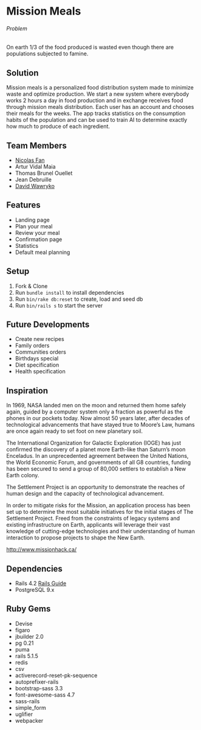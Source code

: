 # Mission Meals

###### Problem
On earth 1/3 of the food produced is wasted even though there are populations subjected to famine.

## Solution
Mission meals is a personalized food distribution system made to minimize waste and optimize production. We start a new system where everybody works 2 hours a day in food production and in exchange receives food through mission meals distribution. Each user has an account and chooses their meals for the weeks. The app tracks statistics on the consumption habits of the population and can be used to train AI to determine exactly how much to produce of each ingredient.

## Team Members
- [Nicolas Fan](https://github.com/nicfan139)
- Artur Vidal Maia
- Thomas Brunel Ouellet
- Jean Debruille
- [David Wawryko](https://github.com/digitalfabric92)

## Features
* Landing page
* Plan your meal
* Review your meal
* Confirmation page
* Statistics
* Default meal planning

## Setup
1. Fork & Clone
2. Run `bundle install` to install dependencies
3. Run `bin/rake db:reset` to create, load and seed db
4. Run `bin/rails s` to start the server

## Future Developments
* Create new recipes
* Family orders
* Communities orders
* Birthdays special
* Diet specification
* Health specification

## Inspiration

In 1969, NASA landed men on the moon and returned them home safely again, guided by a computer system only a fraction as powerful as the phones in our pockets today. Now almost 50 years later, after decades of technological advancements that have stayed true to Moore’s Law, humans are once again ready to set foot on new planetary soil.

The International Organization for Galactic Exploration (IOGE) has just confirmed the discovery of a planet more Earth-like than Saturn’s moon Enceladus. In an unprecedented agreement between the United Nations, the World Economic Forum, and governments of all G8 countries, funding has been secured to send a group of 80,000 settlers to establish a New Earth colony.

The Settlement Project is an opportunity to demonstrate the reaches of human design and the capacity of technological advancement.

In order to mitigate risks for the Mission, an application process has been set up to determine the most suitable initiatives for the initial stages of The Settlement Project. Freed from the constraints of legacy systems and existing infrastructure on Earth, applicants will leverage their vast knowledge of cutting-edge technologies and their understanding of human interaction to propose projects to shape the New Earth.

http://www.missionhack.ca/

## Dependencies

* Rails 4.2 [Rails Guide](http://guides.rubyonrails.org/v4.2/)
* PostgreSQL 9.x

## Ruby Gems
* Devise
* figaro
* jbuilder 2.0
* pg 0.21
* puma
* rails 5.1.5
* redis
* csv
* activerecord-reset-pk-sequence
* autoprefixer-rails
* bootstrap-sass 3.3
* font-awesome-sass 4.7
* sass-rails
* simple_form
* uglifier
* webpacker
